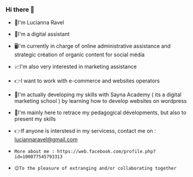 ### Hi there 👋
-    🌸I'm Lucianna Ravel
-    🤖I'm a digital assistant
-    🖥️I'm currently in charge of online administrative assistance and strategic création of organic content for social média
-    📈I'm also very interested in marketing assistance
-    👉I want to work with e-commerce and websites operators
-    📌I'm actually developing my skills with Sayna Academy ( its a digital marketing school ) by learning how to develop websites on wordpress
-    📌I'm mainly here to retrace my pedagogical dévelopments, but also to present my skills
-    👉If anyone is interstesd in my servicess, contact me on :  luciannaravel@gmail.com

-     More about me : https://web.facebook.com/profile.php?id=100077545793313
-     😊To the pleasure of extranging and/or collaborating together
